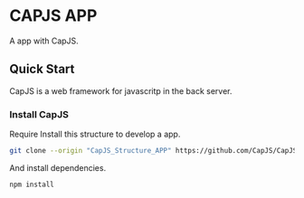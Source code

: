CAPJS APP
=========

A app with CapJS.


Quick Start
-----------

CapJS is a web framework for javascritp in the back server.


### Install CapJS

Require Install this structure to develop a app.

```bash
git clone --origin "CapJS_Structure_APP" https://github.com/CapJS/CapJS-APP.git proyect_name
```
And install dependencies.

```bash
npm install
```


